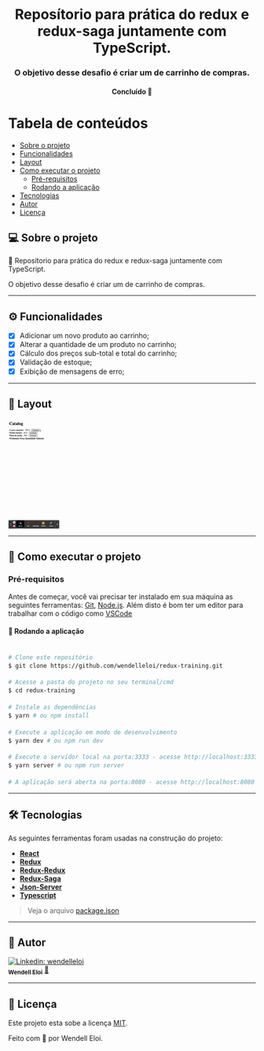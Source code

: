 <h1 align="center">
			Reposítorio para prática do redux e redux-saga juntamente com TypeScript.
</h1>

<h3 align="center">
   O objetivo desse desafio é criar um de carrinho de compras.
</h3>

<h4 align="center">
	Concluído 🚀
</h4>

# Tabela de conteúdos

<!--ts-->

- [Sobre o projeto](#-sobre-o-projeto)
- [Funcionalidades](#%EF%B8%8F-funcionalidades)
- [Layout](#-layout)
- [Como executar o projeto](#-como-executar-o-projeto)
  - [Pré-requisitos](#pré-requisitos)
  - [Rodando a aplicação](#-rodando-a-aplicação)
- [Tecnologias](#-tecnologias)
- [Autor](#-autor)
- [Licença](#-licença)
<!--te-->

## 💻 Sobre o projeto

💪 Reposítorio para prática do redux e redux-saga juntamente com TypeScript.

O objetivo desse desafio é criar um de carrinho de compras.

---

## ⚙️ Funcionalidades

- [x] Adicionar um novo produto ao carrinho;
- [x] Alterar a quantidade de um produto no carrinho;
- [x] Cálculo dos preços sub-total e total do carrinho;
- [x] Validação de estoque;
- [x] Exibição de mensagens de erro;

---

## 🎨 Layout

<p align="center" style="display: flex; align-items: flex-start; justify-content: center;">
  <img alt="Imagem de um carrinho de compras" title="Carrinho de compras para treinar redux" src="https://github.com/wendelleloi/redux-training/blob/main/.github/Catalog.gif" />
</p>

---

## 🚀 Como executar o projeto

### Pré-requisitos

Antes de começar, você vai precisar ter instalado em sua máquina as seguintes ferramentas:
[Git](https://git-scm.com), [Node.js](https://nodejs.org/en/).
Além disto é bom ter um editor para trabalhar com o código como [VSCode](https://code.visualstudio.com/)

#### 🧭 Rodando a aplicação

```bash

# Clone este repositório
$ git clone https://github.com/wendelleloi/redux-training.git

# Acesse a pasta do projeto no seu terminal/cmd
$ cd redux-training

# Instale as dependências
$ yarn # ou npm install

# Execute a aplicação em modo de desenvolvimento
$ yarn dev # ou npm run dev

# Execute o servidor local na porta:3333 - acesse http://localhost:3333
$ yarn server # ou npm run server

# A aplicação será aberta na porta:8080 - acesse http://localhost:8080

```

---

## 🛠 Tecnologias

As seguintes ferramentas foram usadas na construção do projeto:

- **[React](https://reactjs.org/)**
- **[Redux](https://redux.js.org/)**
- **[Redux-Redux](https://react-redux.js.org/)**
- **[Redux-Saga](https://redux-saga.js.org/)**
- **[Json-Server](https://www.npmjs.com/package/json-server)**
- **[Typescript](https://www.typescriptlang.org/)**

> Veja o arquivo [package.json](https://github.com/wendelleloi/redux-training/blob/main/package.json)

---

## 🦸 Autor

[![Linkedin: wendelleloi](https://img.shields.io/badge/-wendelleloi-blue?style=flat-square&logo=Linkedin&logoColor=white&link=https://www.linkedin.com/in/wendell-eloi-1a5324168/)](https://www.linkedin.com/in/wendell-eloi-1a5324168/)
<a href="https://app.rocketseat.com.br/me/wendelleloi">
<br />
<sub><b>Wendell Eloi</b></sub></a> <a href="https://app.rocketseat.com.br/me/wendelleloi" title="Rocketseat">🚀</a>
<br />

---

## 📝 Licença

Este projeto esta sobe a licença [MIT](./LICENSE).

Feito com 💜 por Wendell Eloi.
